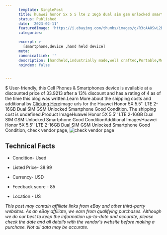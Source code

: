 ```yaml
---
      template: SinglePost
      title: huawei honor 5x 5 5 lte 2 16gb dual sim gsm unlocked smartphone good condition
      status: Published
      date: '2023-02-11'
      featuredImage: 'https://i.ebayimg.com/thumbs/images/g/R3cAAOSwL2BjagmG/s-l225.jpg'
      categories: 

      excerpt: >-
        [smartphone,device ,hand held device]
      meta:
      canonicalLink: ''
      description: [handheld,industrially made,well crafted,Portable,Mobile,Compact,Convenient,Lightweight,Maneuverable,Man-portable,Miniature,Carriable,Hand-held,Light,Holdable,Transportable,Mobile device,Pocket-sized,On-the-go,Wireless,Cordless,Compact size,Convenient size, smartphone,device ,hand held device]
      noindex: false

        
---
```

$
    User-friendly, this Cell Phones & Smartphones device is available at a discounted price of 33.9213 after a 13% discount and has a rating of 4 as of the time this blog was written.Learn More about the shipping costs and additional by [Clicking Here](https://www.ebay.com/itm/354288484446?hash=item527d3d405e%3Ag%3AR3cAAOSwL2BjagmG&mkevt=1&mkcid=1&mkrid=711-53200-19255-0&campid=%253CePNCampaignId%253E&customid=%253CreferenceId%253E&toolid=10049)image urls for the Huawei Honor 5X 5.5'' LTE 2-16GB Dual SIM GSM Unlocked Smartphone Good Condition. The shipping cost is undefined.Product ImageHuawei Honor 5X 5.5'' LTE 2-16GB Dual SIM GSM Unlocked Smartphone Good ConditionAdditional ImagesHuawei Honor 5X 5.5'' LTE 2-16GB Dual SIM GSM Unlocked Smartphone Good Condition, check vendor page, ![check vendor page](https://origin-galleryplus.ebayimg.com/ws/web/354288484446_2_0_1/225x225.jpg,https://origin-galleryplus.ebayimg.com/ws/web/354288484446_3_0_1/225x225.jpg,https://origin-galleryplus.ebayimg.com/ws/web/354288484446_4_0_1/225x225.jpg,https://origin-galleryplus.ebayimg.com/ws/web/354288484446_5_0_1/225x225.jpg,https://origin-galleryplus.ebayimg.com/ws/web/354288484446_6_0_1/225x225.jpg,https://origin-galleryplus.ebayimg.com/ws/web/354288484446_7_0_1/225x225.jpg,https://origin-galleryplus.ebayimg.com/ws/web/354288484446_8_0_1/225x225.jpg)
    
    

 ## Technical Facts 



     
      

 - Condition- Used 


      

 - Listed Price- 38.99 


      

 - Currency- USD 


      

 - Feedback score - 85 


      

 - Location - US 


      
      

 *_This post may contain affiliate links from eBay and other third-party websites. As an eBay affiliate, we earn from qualifying purchases. Although we do our best to keep the information up-to-date and accurate, please check the date and all details with the vendor's website before making a purchase. Not all data may be accurate._*



    
    
    
    
    
